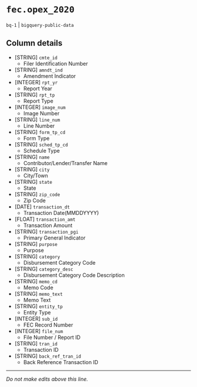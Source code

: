 # `fec.opex_2020`
`bq-1` | `bigquery-public-data`

## Column details
* [STRING]    `cmte_id`
  - Filer Identification Number
* [STRING]    `amndt_ind`
  - Amendment Indicator
* [INTEGER]   `rpt_yr`
  - Report Year
* [STRING]    `rpt_tp`
  - Report Type
* [INTEGER]   `image_num`
  - Image Number
* [STRING]    `line_num`
  - Line Number
* [STRING]    `form_tp_cd`
  - Form Type
* [STRING]    `sched_tp_cd`
  - Schedule Type
* [STRING]    `name`
  - Contributor/Lender/Transfer Name
* [STRING]    `city`
  - City/Town
* [STRING]    `state`
  - State
* [STRING]    `zip_code`
  - Zip Code
* [DATE]      `transaction_dt`
  - Transaction Date(MMDDYYYY)
* [FLOAT]     `transaction_amt`
  - Transaction Amount
* [STRING]    `transaction_pgi`
  - Primary General Indicator
* [STRING]    `purpose`
  - Purpose
* [STRING]    `category`
  - Disbursement Category Code
* [STRING]    `category_desc`
  - Disbursement Category Code Description
* [STRING]    `memo_cd`
  - Memo Code
* [STRING]    `memo_text`
  - Memo Text
* [STRING]    `entity_tp`
  - Entity Type
* [INTEGER]   `sub_id`
  - FEC Record Number
* [INTEGER]   `file_num`
  - File Number / Report ID
* [STRING]    `tran_id`
  - Transaction ID
* [STRING]    `back_ref_tran_id`
  - Back Reference Transaction ID

-------------------------------------------------------------------------------
*Do not make edits above this line.*
